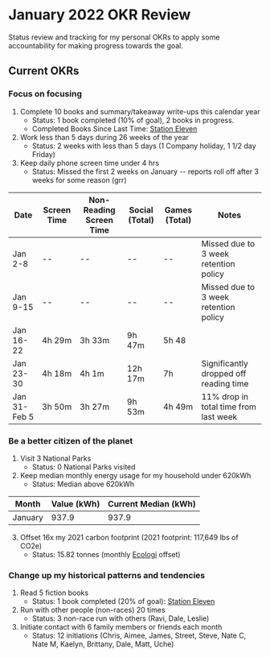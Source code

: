 # January 2022 OKR Review

Status review and tracking for my personal OKRs to apply some accountability for making progress towards the goal.

## Current OKRs

### Focus on focusing
1. Complete 10 books and summary/takeaway write-ups this calendar year
    * Status: 1 book completed (10% of goal), 2 books in progress.
    * Completed Books Since Last Time: [Station Eleven](../books/station-eleven.md)
2. Work less than 5 days during 26 weeks of the year
    * Status: 2 weeks with less than 5 days (1 Company holiday, 1 1/2 day Friday)
3. Keep daily phone screen time under 4 hrs
    * Status: Missed the first 2 weeks on January -- reports roll off after 3 weeks for some reason (grr)
 
|Date|Screen Time|Non-Reading Screen Time|Social (Total)|Games (Total)|Notes|
  |------|------|------|------|------|------|
  | Jan 2-8 | -- | -- | -- | -- | Missed due to 3 week retention policy |
  | Jan 9-15 | -- | -- | -- | -- | Missed due to 3 week retention policy |
  | Jan 16-22 | 4h 29m | 3h 33m | 9h 47m | 5h 48 | |
  | Jan 23-30 | 4h 18m | 4h 1m | 12h 17m | 7h | Significantly dropped off reading time | 
  | Jan 31-Feb 5 | 3h 50m | 3h 27m | 9h 53m | 4h 49m | 11% drop in total time from last week | 

### Be a better citizen of the planet
1. Visit 3 National Parks
    * Status: 0 National Parks visited
2. Keep median monthly energy usage for my household under 620kWh
    * Status: Median above 620kWh 

|Month|Value (kWh)|Current Median (kWh)|
|------|------|------|
|January|937.9|937.9|

3. Offset 16x my 2021 carbon footprint (2021 footprint: 117,649 lbs of CO2e)  
    * Status: 15.82 tonnes (monthly [Ecologi](https://ecologi.com) offset)

### Change up my historical patterns and tendencies 
1. Read 5 fiction books
    * Status: 1 book completed (20% of goal): [Station Eleven](../books/station-eleven.md)
2. Run with other people (non-races) 20 times
    * Status: 3 non-race run with others (Ravi, Dale, Leslie)
3. Initiate contact with 6 family members or friends each month
    * Status: 12 initiations (Chris, Aimee, James, Street, Steve, Nate C, Nate M, Kaelyn, Brittany, Dale, Matt, Uche)
